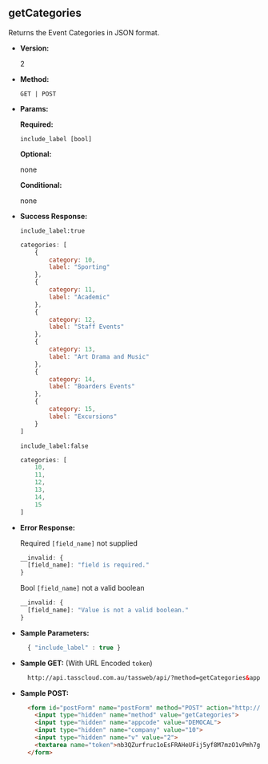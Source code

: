 **getCategories**
----
  Returns the Event Categories in JSON format.

* **Version:**

  2

* **Method:**

  `GET | POST`
  
*  **Params:**

   **Required:**
 
   `include_label [bool]`
   
   **Optional:**
 
   none

   **Conditional:**

   none

* **Success Response:**
    
    `include_label:true`

    ```javascript
    categories: [
		{
			category: 10,
			label: "Sporting"
		},
		{
			category: 11,
			label: "Academic"
		},
		{
			category: 12,
			label: "Staff Events"
		},
		{
			category: 13,
			label: "Art Drama and Music"
		},
		{
			category: 14,
			label: "Boarders Events"
		},
		{
			category: 15,
			label: "Excursions"
		}
    ]
  ```

  `include_label:false`

    ```javascript
    categories: [
		10,
		11,
		12,
		13,
		14,
		15
	]
  ```
 
* **Error Response:**

   Required `[field_name]` not supplied
    ```javascript
    __invalid: {
      [field_name]: "field is required."
    }
    ```
    
    Bool `[field_name]` not a valid boolean
    ```javascript
    __invalid: {
      [field_name]: "Value is not a valid boolean."
    }
    ```
    
* **Sample Parameters:**

  ```javascript
    { "include_label" : true }
  ```

* **Sample GET:** (With URL Encoded `token`)

  ```HTML
    http://api.tasscloud.com.au/tassweb/api/?method=getCategories&appcode=DEMOCAL&company=10&v=2&token=nb3QZurfruc1oEsFRAHeUFij5yf8M7mzO1vPmh7giNc%3D
  ```
  
* **Sample POST:**

  ```HTML
    <form id="postForm" name="postForm" method="POST" action="http://api.tasscloud.com.au/tassweb/api/">
      <input type="hidden" name="method" value="getCategories">
      <input type="hidden" name="appcode" value="DEMOCAL">
      <input type="hidden" name="company" value="10">
      <input type="hidden" name="v" value="2">
      <textarea name="token">nb3QZurfruc1oEsFRAHeUFij5yf8M7mzO1vPmh7giNc=</textarea>
    </form>
  ```
